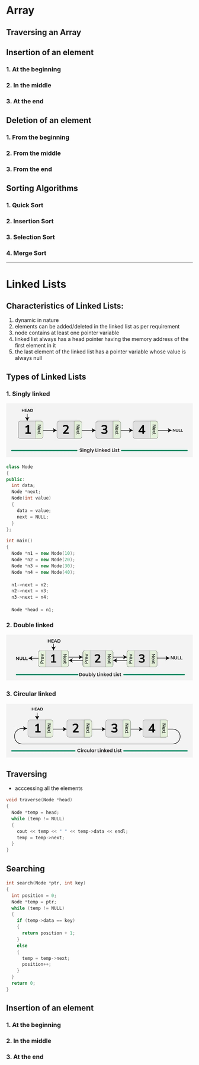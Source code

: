 # Array

## Traversing an Array

## Insertion of an element
### 1. At the beginning
### 2. In the middle
### 3. At the end

## Deletion of an element
### 1. From the beginning
### 2. From the middle
### 3. From the end

## Sorting Algorithms
### 1. Quick Sort
### 2. Insertion Sort
### 3. Selection Sort
### 4. Merge Sort

---

# Linked Lists

## Characteristics of Linked Lists:
1. dynamic in nature
2. elements can be added/deleted in the linked list as per requirement
3. node contains at least one pointer variable
4. linked list always has a head pointer having the memory address of the first element in it
5. the last element of the linked list has a pointer variable whose value is always null

## Types of Linked Lists
### 1. Singly linked

![singly linked list](/assets/images/singlell.png)

```cpp
class Node
{
public:
  int data;
  Node *next;
  Node(int value)
  {
    data = value;
    next = NULL;
  }
};
```

```cpp
int main()
{
  Node *n1 = new Node(10);
  Node *n2 = new Node(20);
  Node *n3 = new Node(30);
  Node *n4 = new Node(40);

  n1->next = n2;
  n2->next = n3;
  n3->next = n4;

  Node *head = n1;
```
### 2. Double linked
![doubly linked](/assets/images/doublell.png)

### 3. Circular linked
![circular linked](/assets/images/circularll.png)

## Traversing

- acccessing all the elements

```cpp
void traverse(Node *head)
{
  Node *temp = head;
  while (temp != NULL)
  {
    cout << temp << " " << temp->data << endl;
    temp = temp->next;
  }
}
```
## Searching

```cpp
int search(Node *ptr, int key)
{
  int position = 0;
  Node *temp = ptr;
  while (temp != NULL)
  {
    if (temp->data == key)
    {
      return position + 1;
    }
    else
    {
      temp = temp->next;
      position++;
    }
  }
  return 0;
}
```

## Insertion of an element
### 1. At the beginning
### 2. In the middle
### 3. At the end
